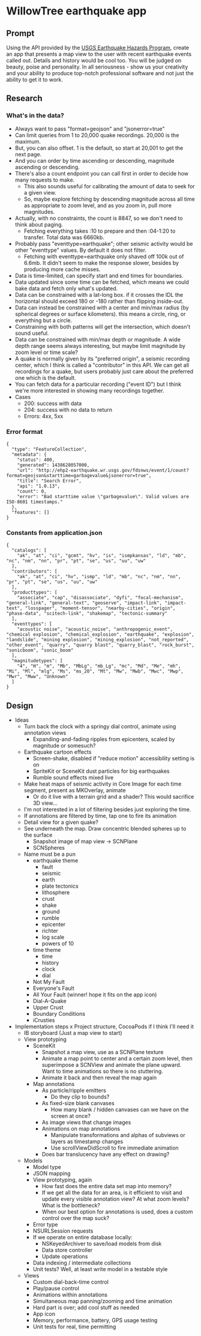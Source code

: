 # WillowTree earthquake app

## Prompt

Using the API provided by the [USGS Earthquake Hazards Program](http://ehp2-earthquake.wr.usgs.gov/fdsnws/event/1/), create an app that presents a map view to the user with recent earthquake events called out. Details and history would be cool too. You will be judged on beauty, poise and personality. In all seriousness - show us your creativity and your ability to produce top-notch professional software and not just the ability to get it to work.

## Research

### What's in the data?

- Always want to pass "format=geojson" and "jsonerror=true"
- Can limit queries from 1 to 20,000 quake recordings. 20,000 is the maximum.
- But, you can also offset. 1 is the default, so start at 20,001 to get the next page.
- And you can order by time ascending or descending, magnitude ascending or descending.
- There's also a count endpoint you can call first in order to decide how many requests to make.
    - This also sounds useful for calibrating the amount of data to seek for a given view.
    - So, maybe explore fetching by descending magnitude across all time as appropriate to zoom level, and as you zoom in, pull more magnitudes.
- Actually, with no constraints, the count is 8847, so we don't need to think about paging.
    - Fetching everything takes :10 to prepare and then :04-1:20 to transfer. Total data was 6660kb.
- Probably pass "eventtype=earthquake"; other seismic activity would be other "eventtype" values. By default it does not filter.
    - Fetching with eventtype=earthquake only shaved off 100k out of 6.6mb. It didn't seem to make the response slower, besides by producing more cache misses.
- Data is time-limited, can specify start and end times for boundaries.
- Data updated since some time can be fetched, which means we could bake data and fetch only what's updated.
- Data can be constrained with a lat-long box. if it crosses the IDL the horizontal should exceed 180 or -180 rather than flipping inside-out.
- Data can instead be constrained with a center and min/max radius (by spherical degrees or surface kilometers). this means a circle, ring, or everything but a circle.
- Constraining with both patterns will get the intersection, which doesn't sound useful.
- Data can be constrained with min/max depth or magnitude. A wide depth range seems always interesting, but maybe limit magnitude by zoom level or time scale?
- A quake is normally given by its "preferred origin", a seismic recording center, which I think is called a "contributor" in this API. We can get all recordings for a quake, but users probably just care about the preferred one which is the default.
- You can fetch data for a particular recording ("event ID") but I think we're more interested in showing many recordings together.
- Cases
    - 200: success with data
    - 204: success with no data to return
    - Errors: 4xx, 5xx

### Error format

    {
      "type": "FeatureCollection",
      "metadata": {
        "status": 400,
        "generated": 1438628057000,
        "url": "http://ehp2-earthquake.wr.usgs.gov/fdsnws/event/1/count?format=geojson&starttime=garbagevalue&jsonerror=true",
        "title": "Search Error",
        "api": "1.0.13",
        "count": 0,
        "error": "Bad starttime value \"garbagevalue\". Valid values are ISO-8601 timestamps."
      },
      "features": []
    }

### Constants from application.json

    {
      "catalogs": [
        "ak", "at", "ci", "gcmt", "hv", "is", "ismpkansas", "ld", "mb", "nc", "nm", "nn", "pr", "pt", "se", "us", "uu", "uw"
      ],
      "contributors": [
        "ak", "at", "ci", "hv", "ismp", "ld", "mb", "nc", "nm", "nn", "pr", "pt", "se", "us", "uu", "uw"
      ],
      "producttypes": [
        "associate", "cap", "disassociate", "dyfi", "focal-mechanism", "general-link", "general-text", "geoserve", "impact-link", "impact-text", "losspager", "moment-tensor", "nearby-cities", "origin", "phase-data", "scitech-link", "shakemap", "tectonic-summary"
      ],
      "eventtypes": [
        "acoustic noise", "acoustic_noise", "anthropogenic_event", "chemical explosion", "chemical_explosion", "earthquake", "explosion", "landslide", "mining explosion", "mining_explosion", "not_reported", "other_event", "quarry", "quarry blast", "quarry_blast", "rock_burst", "sonicboom", "sonic_boom"
      ],
      "magnitudetypes": [
        "4", "H", "m", "Mb", "MbLg", "mb_Lg", "mc", "Md", "Me", "mh", "Mi", "Ml", "mlg", "Ms", "ms_20", "Mt", "Mw", "Mwb", "Mwc", "Mwp", "Mwr", "Mww", "Unknown"
      ]
    }

## Design

- Ideas
    - Turn back the clock with a springy dial control, animate using annotation views
        - Expanding-and-fading ripples from epicenters, scaled by magnitude or somesuch?
    - Earthquake cartoon effects
        - Screen-shake, disabled if "reduce motion" accessibility setting is on
        - SpriteKit or SceneKit dust particles for big earthquakes
        - Rumble sound effects mixed live
    - Make heat maps of seismic activity in Core Image for each time segment, present as MKOverlay, animate
        - Or do it live with a terrain grid and a shader? This would sacrifice 3D view…
    - I'm not interested in a lot of filtering besides just exploring the time.
    - If annotations are filtered by time, tap one to fire its animation
    - Detail view for a given quake?
    - See underneath the map. Draw concentric blended spheres up to the surface
        - Snapshot image of map view -> SCNPlane
        - SCNSpheres
    - Name must be a pun
        - earthquake theme
            - fault
            - seismic
            - earth
            - plate tectonics
            - lithosphere
            - crust
            - shake
            - ground
            - rumble
            - epicenter
            - richter
            - log scale
            - powers of 10
        - time theme
            - time
            - history
            - clock
            - dial
        - Not My Fault
        - Everyone's Fault
        - All Your Fault (winner! hope it fits on the app icon)
        - Dial-A-Quake
        - Upper Crust
        - Boundary Conditions
        - iCrusties
- Implementation steps
    x Project structure, CocoaPods if I think I'll need it
    - IB storyboard (Just a map view to start)
    - View prototyping
        - SceneKit
            - Snapshot a map view, use as a SCNPlane texture
            - Animate a map point to center and a certain zoom level, then superimpose a SCNView and animate the plane upward. Want to time animations so there is no stuttering.
            - Animate it back and then reveal the map again
        - Map annotations
            - As particle/ripple emitters
                - Do they clip to bounds?
            - As fixed-size blank canvases
                - How many blank / hidden canvases can we have on the screen at once?
            - As image views that change images
            - Animations on map annotations
                - Manipulate transformations and alphas of subviews or layers as timestamp changes
                - Use scrollViewDidScroll to fire immediate animation
            - Does bar translucency have any effect on drawing?
    - Models
        - Model type
        - JSON mapping
        - View prototyping, again
            - How fast does the entire data set map into memory?
            - If we get all the data for an area, is it efficient to visit and update every visible annotation view? At what zoom levels? What is the bottleneck?
            - When our best option for annotations is used, does a custom control over the map suck?
        - Error type
        - NSURLSession requests
        - If we operate on entire database locally:
            - NSKeyedArchiver to save/load models from disk
            - Data store controller
            - Update operations
        - Data indexing / intermediate collections
        - Unit tests? Well, at least write model in a testable style
    - Views
        - Custom dial-back-time control
        - Play/pause control
        - Animations within annotations
        - Simultaneous map panning/zooming and time animation
        - Hard part is over; add cool stuff as needed
        - App icon
        - Memory, performance, battery, GPS usage testing
        - Unit tests for real, time permitting

